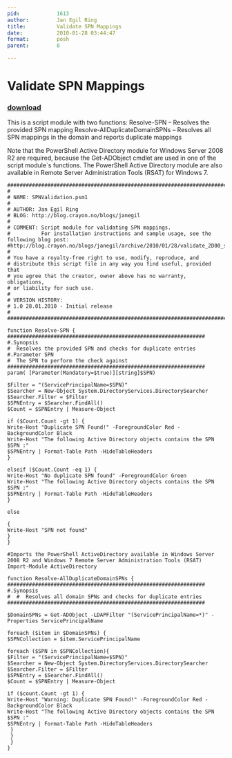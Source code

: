 ```yaml
---
pid:            1613
author:         Jan Egil Ring
title:          Validate SPN Mappings
date:           2010-01-28 03:44:47
format:         posh
parent:         0

---
```


# Validate SPN Mappings

### [download](Scripts\1613.ps1)

This is a script module with two functions: 
Resolve-SPN – Resolves the provided SPN mapping 
Resolve-AllDuplicateDomainSPNs – Resolves all SPN mappings in the domain and reports duplicate mappings

Note that the PowerShell Active Directory module for Windows
Server 2008 R2 are required, because the Get-ADObject cmdlet are used in one of the script module`s functions. 
The PowerShell Active Directory module are also available in Remote Server Administration Tools (RSAT) for Windows 7.

```posh
###########################################################################"
#
# NAME: SPNValidation.psm1
#
# AUTHOR: Jan Egil Ring
# BLOG: http://blog.crayon.no/blogs/janegil
#
# COMMENT: Script module for validating SPN mappings.
#          For installation instructions and sample usage, see the following blog post:
#http://blog.crayon.no/blogs/janegil/archive/2010/01/28/validate_2D00_spn_2D00_mappings_2D00_using_2D00_windows_2D00_powershell.aspx
#
# You have a royalty-free right to use, modify, reproduce, and
# distribute this script file in any way you find useful, provided that
# you agree that the creator, owner above has no warranty, obligations,
# or liability for such use.
#
# VERSION HISTORY:
# 1.0 28.01.2010 - Initial release
#
###########################################################################"

function Resolve-SPN {
################################################################
#.Synopsis
#  Resolves the provided SPN and checks for duplicate entries
#.Parameter SPN
#  The SPN to perform the check against
################################################################
param( [Parameter(Mandatory=$true)][string]$SPN)

$Filter = "(ServicePrincipalName=$SPN)"
$Searcher = New-Object System.DirectoryServices.DirectorySearcher
$Searcher.Filter = $Filter
$SPNEntry = $Searcher.FindAll()
$Count = $SPNEntry | Measure-Object

if ($Count.Count -gt 1) {
Write-Host "Duplicate SPN Found!" -ForegroundColor Red -BackgroundColor Black
Write-Host "The following Active Directory objects contains the SPN $SPN :"
$SPNEntry | Format-Table Path -HideTableHeaders
}

elseif ($Count.Count -eq 1) {
Write-Host "No duplicate SPN found" -ForegroundColor Green
Write-Host "The following Active Directory objects contains the SPN $SPN :"
$SPNEntry | Format-Table Path -HideTableHeaders
}

else

{
Write-Host "SPN not found"
}
}

#Imports the PowerShell ActiveDirectory available in Windows Server 2008 R2 and Windows 7 Remote Server Administration Tools (RSAT)
Import-Module ActiveDirectory

function Resolve-AllDuplicateDomainSPNs {
################################################################
#.Synopsis
#  #  Resolves all domain SPNs and checks for duplicate entries
################################################################

$DomainSPNs = Get-ADObject -LDAPFilter "(ServicePrincipalName=*)" -Properties ServicePrincipalName

foreach ($item in $DomainSPNs) {
$SPNCollection = $item.ServicePrincipalName

foreach ($SPN in $SPNCollection){
$Filter = "(ServicePrincipalName=$SPN)"
$Searcher = New-Object System.DirectoryServices.DirectorySearcher
$Searcher.Filter = $Filter
$SPNEntry = $Searcher.FindAll()
$Count = $SPNEntry | Measure-Object

if ($count.Count -gt 1) {
Write-Host "Warning: Duplicate SPN Found!" -ForegroundColor Red -BackgroundColor Black
Write-Host "The following Active Directory objects contains the SPN $SPN :"
$SPNEntry | Format-Table Path -HideTableHeaders
 }
 }
 }
}
```
